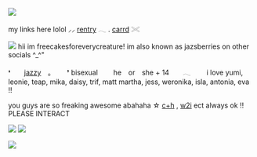![](https://64.media.tumblr.com/8fe700552c83e0c7062cf3cc9a320560/14bd9096c79bf726-07/s1280x1920/10e462c8d83f4b6fca38d4c192ffc600b934b9c9.pnj)

my links here lolol ⸝⸝ [rentry](https://rentry.co/psyhhcic) 𓂃 . [carrd](https://tokyoshoegaze.carrd.co/) 𓏵 

![](https://64.media.tumblr.com/2aa2a312b49cdfabf7cccf0f940c1ae4/6790955c79dfac63-8b/s1280x1920/f01870b07783794bf367776ecd620ab7004ac4e2.pnj)
hii im freecakesforeverycreature! im also known as jazsberries on other socials ^_^"


❛  [jazzy]() ｡   ❜ bisexual   he or she +
14  𓂃  
i love yumi, leonie, teap, mika, daisy, trif, matt
martha, jess, weronika, isla, antonia, eva !!

you guys are so freaking awesome abahaha ☆  [c+h]() , [w2i]() ect always ok !! PLEASE INTERACT

![](https://64.media.tumblr.com/35983cd1710c49b4292f8d7c13d2077d/43832ad399afe490-60/s75x75_c1/675abc62ad2daf17f1772570e9d8f14052988e33.gifv) ![](https://64.media.tumblr.com/737a069c88730efc68fe05d1e2e28b09/adf64e6b82248d25-93/s100x200/62aa5c650420ca73b9a2d20662c14462d92b85e8.gifv)

![](https://64.media.tumblr.com/7e569f35c95afd3322134faec7102a00/14bd9096c79bf726-a8/s1280x1920/22e7c66f716e8e69a2552877d5cb299790f95cbd.pnj)
